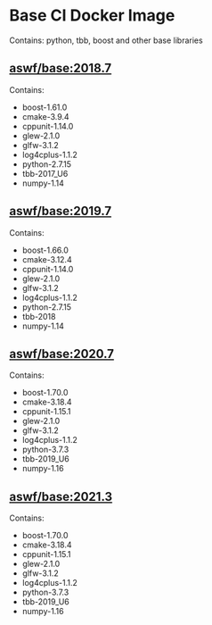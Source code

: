 <!---
Copyright (c) Contributors to the aswf-docker Project. All rights reserved.
SPDX-License-Identifier: Apache-2.0

Warning: this file is automatically generated from a template!
-->

# Base CI Docker Image

Contains: python, tbb, boost and other base libraries


## [aswf/base:2018.7](https://hub.docker.com/r/aswf/ci-base/tags?page=1&name=2018.7)
Contains:
* boost-1.61.0
* cmake-3.9.4
* cppunit-1.14.0
* glew-2.1.0
* glfw-3.1.2
* log4cplus-1.1.2
* python-2.7.15
* tbb-2017_U6
* numpy-1.14

## [aswf/base:2019.7](https://hub.docker.com/r/aswf/ci-base/tags?page=1&name=2019.7)
Contains:
* boost-1.66.0
* cmake-3.12.4
* cppunit-1.14.0
* glew-2.1.0
* glfw-3.1.2
* log4cplus-1.1.2
* python-2.7.15
* tbb-2018
* numpy-1.14

## [aswf/base:2020.7](https://hub.docker.com/r/aswf/ci-base/tags?page=1&name=2020.7)
Contains:
* boost-1.70.0
* cmake-3.18.4
* cppunit-1.15.1
* glew-2.1.0
* glfw-3.1.2
* log4cplus-1.1.2
* python-3.7.3
* tbb-2019_U6
* numpy-1.16

## [aswf/base:2021.3](https://hub.docker.com/r/aswf/ci-base/tags?page=1&name=2021.3)
Contains:
* boost-1.70.0
* cmake-3.18.4
* cppunit-1.15.1
* glew-2.1.0
* glfw-3.1.2
* log4cplus-1.1.2
* python-3.7.3
* tbb-2019_U6
* numpy-1.16


